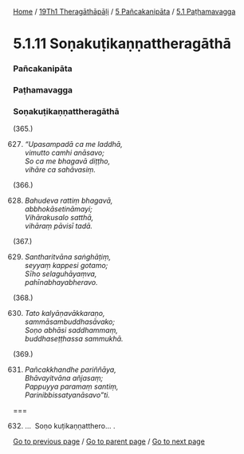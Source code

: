 
[Home](/) / [19Th1 Theragāthāpāḷi](/tipitaka/19Th1.md) / [5 Pañcakanipāta](/tipitaka/19Th1/5.md) / [5.1 Paṭhamavagga](/tipitaka/19Th1/5/5.1.md)

# 5.1.11 Soṇakuṭikaṇṇattheragāthā

### Pañcakanipāta

### Paṭhamavagga

### Soṇakuṭikaṇṇattheragāthā

(365.)

627. _“Upasampadā ca me laddhā,_  
_vimutto camhi anāsavo;_  
_So ca me bhagavā diṭṭho,_  
_vihāre ca sahāvasiṃ._  


(366.)

628. _Bahudeva rattiṃ bhagavā,_  
_abbhokāsetināmayi;_  
_Vihārakusalo satthā,_  
_vihāraṃ pāvisī tadā._  


(367.)

629. _Santharitvāna saṅghāṭiṃ,_  
_seyyaṃ kappesi gotamo;_  
_Sīho selaguhāyaṃva,_  
_pahīnabhayabheravo._  


(368.)

630. _Tato kalyāṇavākkaraṇo,_  
_sammāsambuddhasāvako;_  
_Soṇo abhāsi saddhammaṃ,_  
_buddhaseṭṭhassa sammukhā._  


(369.)

631. _Pañcakkhandhe pariññāya,_  
_Bhāvayitvāna añjasaṃ;_  
_Pappuyya paramaṃ santiṃ,_  
_Parinibbissatyanāsavo”ti._  


===

632. …  Soṇo kuṭikaṇṇatthero… .



[Go to previous page](/tipitaka/19Th1/5/5.1/5.1.10.md) / [Go to parent page](/tipitaka/19Th1/5/5.1.md) / [Go to next page](/tipitaka/19Th1/5/5.1/5.1.12.md)


